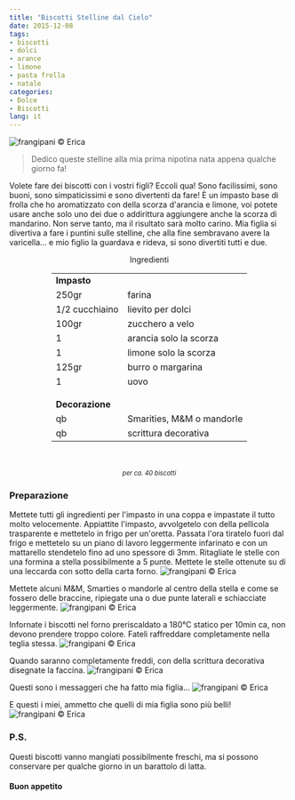 ```yaml
---
title: "Biscotti Stelline dal Cielo"
date: 2015-12-08
tags:
- biscotti
- dolci
- arance
- limone
- pasta frolla
- natale
categories:
- Dolce
- Biscotti
lang: it
---
```

![](header.jpg "frangipani © Erica")

> Dedico queste stelline alla mia prima nipotina nata appena qualche giorno fa!

Volete fare dei biscotti con i vostri figli? Eccoli qua! Sono facilissimi, sono buoni, sono simpaticissimi e sono divertenti da fare! È un impasto base di frolla che ho aromatizzato con della scorza d'arancia e limone, voi potete usare anche solo uno dei due o addirittura aggiungere anche la scorza di mandarino. Non serve tanto, ma il risultato sarà molto carino. Mia figlia si divertiva a fare i puntini sulle stelline, che alla fine sembravano avere la varicella... e mio figlio la guardava e rideva, si sono divertiti tutti e due.


<div id="wrapper" style="text-align: center">
  <div id="yourdiv" style="display: inline-block;">
    <div class="ingredients">
      <div class="ingredients-title">Ingredienti</div>
      <table>
        <tbody>
          <tr>
            <td colspan="2"><b>Impasto</b></td>
          </tr>
          <tr>
            <td>250gr</td>
            <td>farina</td>
          </tr>
          <tr>
            <td>1/2 cucchiaino</td>
            <td>lievito per dolci</td>
          </tr>
          <tr>
            <td>100gr</td>
            <td>zucchero a velo</td>
          </tr>
          <tr>
            <td>1</td>
            <td>arancia solo la scorza</td>
          </tr>
          <tr>
            <td>1</td>
            <td>limone solo la scorza</td>
          </tr>
          <tr>
            <td>125gr</td>
            <td>burro o margarina</td>
          </tr>
          <tr>
            <td>1</td>
            <td>uovo</td> 
          </tr>
          <tr style="height: 15px;"></tr>
          <tr>          
            <td colspan="2"><b>Decorazione</b></td>
          </tr>      
          <tr>
            <td>qb</td>
            <td>Smarities, M&M o mandorle</td>
          </tr>
          <tr>
            <td>qb</td>
            <td>scrittura decorativa</td>    
          </tr>
        </tbody>
      </table>
      <br></br>
      <i class="pull-right" style="font-size: 80%;">per ca. 40 biscotti</i>
    </div>
  </div>
</div>


<h3>
  <font color="grey">
    <i class="fa fa-cogs"></i>
  </font> Preparazione
</h3>

Mettete tutti gli ingredienti per l'impasto in una coppa e impastate il tutto molto velocemente. Appiattite l'impasto, avvolgetelo con della pellicola trasparente e mettetelo in frigo per un'oretta. Passata l'ora tiratelo fuori dal frigo e mettetelo su un piano di lavoro leggermente infarinato e con un mattarello stendetelo fino ad uno spessore di 3mm. Ritagliate le stelle con una formina a stella possibilmente a 5 punte. Mettete le stelle ottenute su di una leccarda con sotto della carta forno.
![](impasto.jpg "frangipani © Erica")

Mettete alcuni M&M, Smarties o mandorle al centro della stella e come se fossero delle braccine, ripiegate una o due punte laterali e schiacciate leggermente.
![](teglia.jpg "frangipani © Erica")

Infornate i biscotti nel forno preriscaldato a 180°C statico per 10min ca, non devono prendere troppo colore. Fateli raffreddare completamente nella teglia stessa.
![](sfornati.jpg "frangipani © Erica")

Quando saranno completamente freddi, con della scrittura decorativa disegnate la faccina.
![](faccine.jpg "frangipani © Erica")

Questi sono i messaggeri che ha fatto mia figlia...
![](gaia.jpg "frangipani © Erica")

E questi i miei, ammetto che quelli di mia figlia sono più belli!
![](risultato.jpg "frangipani © Erica")


<h3>
  <font color="#FFCC00">
    <i class="fa fa-lightbulb-o"></i>
  </font> P.S.
</h3>

Questi biscotti vanno mangiati possibilmente freschi, ma si possono conservare per qualche giorno in un barattolo di latta.

<h4>Buon appetito
  <font color="red">
    <i class="fa fa-smile-o"></i>
  </font>
</h4>